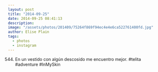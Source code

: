 ```yaml
---
layout: post
title: "2014-09-25"
date: 2014-09-25 08:41:13
description: 
image: "/assets/photos/201409/75264f869f94ec4e4e6ca522761400fd.jpg"
author: Elise Plain
tags: 
  - photos
  - instagram
---
```


544. En un vestido con algún descosido me encuentro mejor. #telita #adventure #InMySkin
<p></p>
